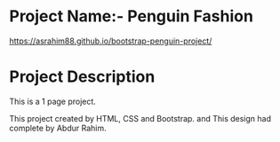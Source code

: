 # Project Name:- Penguin Fashion
https://asrahim88.github.io/bootstrap-penguin-project/

# Project Description
This is a 1 page project. 

This project created by HTML, CSS and Bootstrap.
                  and
This design had complete by Abdur Rahim.


